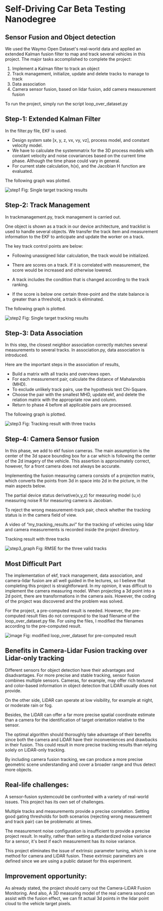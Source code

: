 # Self-Driving Car Beta Testing Nanodegree 

## Sensor Fusion and Object detection

We used the Waymo Open Dataset's real-world data and applied an extended Kalman fusion filter to 
map and track several vehicles in this project. The major tasks accomplished to complete the project: 
1. Implement a Kalman filter to track an object 
2. Track management, initialize, update and delete tracks to manage to track 
3. Data association
4. Camera sensor fusion, based on lidar fusion, add camera measurement fusion 

To run the project, simply run the script loop_over_dataset.py


## Step-1: Extended Kalman Filter

In the filter.py file, EKF is used.

* Design system sate [x, y, z, vx, vy, vz], process model, and constant velocity model.
* We have to calculate the systemmatrix for the 3D process models with constant velocity and noise covariances based on the current time phase. Although the time phase could vary in general.
* For current state calculation, h(x), and the Jacobian H function are evaluated. 

The following graph was plotted.

![step1](https://user-images.githubusercontent.com/67744017/110574471-5ade0580-8187-11eb-992f-2eecf2721d95.png)
Fig: Single target tracking results

## Step-2: Track Management

In trackmanagement.py, track management is carried out.

One object is shown as a track in our device architecture, and tracklist is used to handle several objects. 
We transfer the track item and measurement information to the EKF to anticipate and update the 
worker on a track.

The key track control points are below:

* Following unassigned lidar calculation, the track would be initialized.

* There are scores on a track. If it is correlated with measurement, the score would be increased and otherwise lowered.

* A track includes the condition that is changed according to the track ranking.

* If the score is below one certain three-point and the state balance is greater than a threshold, a track is 
eliminated.

The following graph is plotted.

![step2](https://user-images.githubusercontent.com/67744017/110575141-9cbb7b80-8188-11eb-9a6d-de500eefa671.png)
Fig: Single target tracking results

## Step-3: Data Association

In this step, the closest neighbor association correctly matches several measurements to several tracks. In association.py, data association is introduced.

Here are the important steps in the association of results,

* Build a matrix with all tracks and overviews open.
* For each measurement pair, calculate the distance of Mahalanobis (MHD).
* To exclude unlikely track pairs, use the hypothesis test Chi-Square.
* Choose the pair with the smallest MHD, update ekf, and delete the relation matrix with the appropriate row and column.
* Return to phase 4 before all applicable pairs are processed.

The following graph is plotted.

![step3](https://user-images.githubusercontent.com/67744017/110577108-2456b980-818c-11eb-8fa5-1ac12046721a.png)
Fig: Tracking result with three tracks

## Step-4: Camera Sensor fusion

In this phase, we add to ekf fusion cameras. The main assumption is the center of the 3d space bounding box for a car which is following the center of the 2d imagery of the vehicle. This assertion is approximately correct, however, for a front camera does not always be accurate.

Implementing the fusion measuring camera consists of a projection matrix, which converts the points from 3d in space into 2d in the picture, in the main aspects below.

The partial device status derivative(x,y,z) for measuring model (u,v) measuring noise R for measuring camera is Jacobian.

To reject the wrong measurement-track pair, check whether the tracking status is in the camera field of view.

A video of “my_tracking_results.avi” for the tracking of vehicles using lidar and camera measurements is recorded inside the project directory.

Tracking result with three tracks

![step3_graph](https://user-images.githubusercontent.com/67744017/110577461-e312d980-818c-11eb-961e-5f9f51ebb8f0.png)
Fig: RMSE for the three valid tracks

## Most Difficult Part

The implementation of ekf, track management, data association, and camera-lidar fusion are all well guided in the lectures, so I believe that completing this project is straightforward.
In my opinion, it was difficult to implement the camera measuring model. When projecting a 3d point into a 2d point, there are transformations in the camera axis. However, the coding of the project was discovered and the problem was solved.

For the project, a pre-computed result is needed. However, the pre-computed result files do not correspond to the load filename of the loop_over_dataset.py file. For using the files, I modified the filenames according to the pre-computed result.

![image](https://user-images.githubusercontent.com/67744017/110577644-43a21680-818d-11eb-9287-05bfd6807ebc.png)
Fig: modified loop_over_dataset for pre-computed result

## Benefits in Camera-Lidar Fusion tracking over Lidar-only tracking

Different sensors for object detection have their advantages and disadvantages. For more precise and stable tracking, sensor fusion combines multiple sensors. Cameras, for example, may offer rich textured and color-based information in object detection that LiDAR usually does not provide.

On the other side, LiDAR can operate at low visibility, for example at night, or moderate rain or fog.

Besides, the LiDAR can offer a far more precise spatial coordinate estimate than a camera for the identification of target orientation relative to the sensor.

The optimal algorithm should thoroughly take advantage of their benefits since both the camera and LiDAR have their inconveniences and drawbacks in their fusion. This could result in more precise tracking results than relying solely on LiDAR-only tracking.

By including camera fusion tracking, we can produce a more precise geometric scene understanding and cover a broader range and thus detect more objects. 

## Real-life challenges:

A sensor-fusion systemcould be confronted with a variety of real-world issues. This project has its own set of challenges.

Multiple tracks and measurements provide a precise correlation. Setting good gating thresholds for both scenarios (rejecting wrong measurement and track pair) can be problematic at times.

The measurement noise configuration is insufficient to provide a precise project result. In reality, rather than setting a standardized noise variance for a sensor, it's best if each measurement has its noise variance.

This project eliminates the issue of extrinsic parameter tuning, which is one method for camera and 
LiDAR fusion. These extrinsic parameters are defined since we are using a public dataset for this 
experiment.

## Improvement opportunity:

As already stated, the project should carry out the Camera-LiDAR Fusion Monitoring. And also, A 3D measuring model of the real camera sound can assist with the fusion effect, we can fit actual 3d points in the lidar point cloud to the vehicle target pixels.
